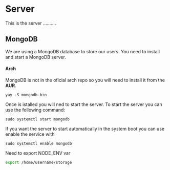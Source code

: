 # Server

This is the server ..........

## MongoDB

We are using a MongoDB database to store our users. You need to install and start a MongoDB server.

#### Arch

MongoDB is not in the oficial arch repo so you will need to install it from the **AUR**.

`yay -S mongodb-bin`

Once is istalled you will ned to start the server.
To start the server you can use the following command:

`sudo systemctl start mongodb`

If you want the server to start automatically in the system boot you can use enable the service with

`sudo systemctl enable mongodb`

Need to export NODE_ENV var
```bash
export /home/username/storage
```